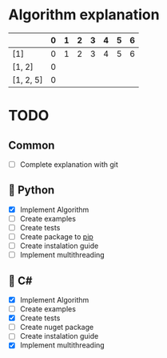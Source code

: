 # Algorithm explanation

|           | 0 | 1 | 2 | 3 | 4 | 5 | 6 |
|-----------|---|---|---|---|---|---|---|
| [1]       | 0 | 1 | 2 | 3 | 4 | 5 | 6 |
| [1, 2]    | 0 |   |   |   |   |   |   |
| [1, 2, 5] | 0 |   |   |   |   |   |   |

# TODO
## Common
- [ ] Complete explanation with git
## :snake: Python
- [x] Implement Algorithm
- [ ] Create examples
- [ ] Create tests
- [ ] Create package to [pip](https://packaging.python.org/tutorials/packaging-projects/)
- [ ] Create instalation guide
- [ ] Implement multithreading
## :ocean: C# 
- [x] Implement Algorithm
- [ ] Create examples
- [x] Create tests
- [ ] Create nuget package
- [ ] Create instalation guide
- [x] Implement multithreading
